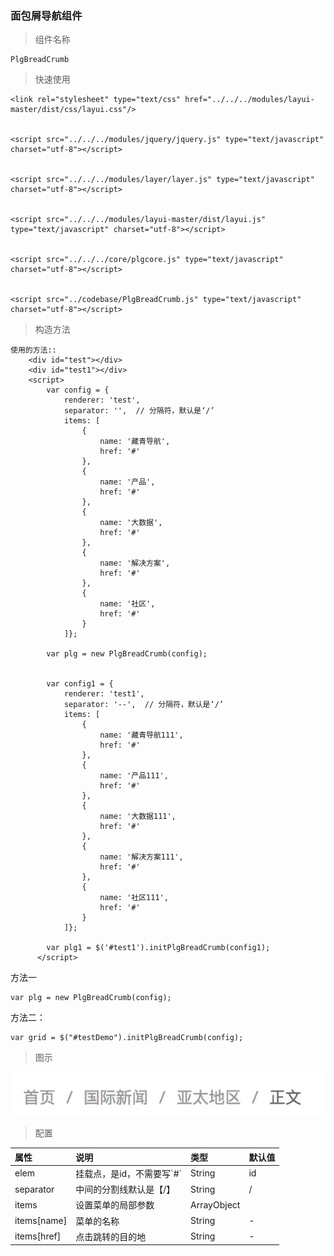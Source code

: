 ### 面包屑导航组件

> 组件名称

```
PlgBreadCrumb
```

> 快速使用

```
<link rel="stylesheet" type="text/css" href="../../../modules/layui-master/dist/css/layui.css"/>


<script src="../../../modules/jquery/jquery.js" type="text/javascript" charset="utf-8"></script>


<script src="../../../modules/layer/layer.js" type="text/javascript" charset="utf-8"></script>


<script src="../../../modules/layui-master/dist/layui.js" type="text/javascript" charset="utf-8"></script>


<script src="../../../core/plgcore.js" type="text/javascript" charset="utf-8"></script>


<script src="../codebase/PlgBreadCrumb.js" type="text/javascript" charset="utf-8"></script>
```

> 构造方法

```
使用的方法::
    <div id="test"></div>
    <div id="test1"></div>
    <script>
        var config = {
            renderer: 'test',
            separator: '',  // 分隔符，默认是‘/’ 
            items: [
                {
                    name: '藏青导航',
                    href: '#'
                },
                {
                    name: '产品',
                    href: '#'
                },
                {
                    name: '大数据',
                    href: '#'
                },
                {
                    name: '解决方案',
                    href: '#'
                },
                {
                    name: '社区',
                    href: '#'
                }
            ]};

        var plg = new PlgBreadCrumb(config);


        var config1 = {
            renderer: 'test1',
            separator: '--',  // 分隔符，默认是‘/’ 
            items: [
                {
                    name: '藏青导航111',
                    href: '#'
                },
                {
                    name: '产品111',
                    href: '#'
                },
                {
                    name: '大数据111',
                    href: '#'
                },
                {
                    name: '解决方案111',
                    href: '#'
                },
                {
                    name: '社区111',
                    href: '#'
                }
            ]};

        var plg1 = $('#test1').initPlgBreadCrumb(config1);
      </script>
```

方法一

```
var plg = new PlgBreadCrumb(config);
```

方法二：

```
var grid = $("#testDemo").initPlgBreadCrumb(config);
```

> 图示

![](/assets/breadCrumb.png)

> 配置

| 属性 | 说明 | 类型 | 默认值 |
| :--- | :--- | :--- | :--- |
| elem | 挂载点，是id，不需要写\`\#\` | String | id |
| separator | 中间的分割线默认是【/】 | String | / |
| items | 设置菜单的局部参数 | ArrayObject |  |
| items\[name\] | 菜单的名称 | String | - |
| items\[href\] | 点击跳转的目的地 | String | - |



